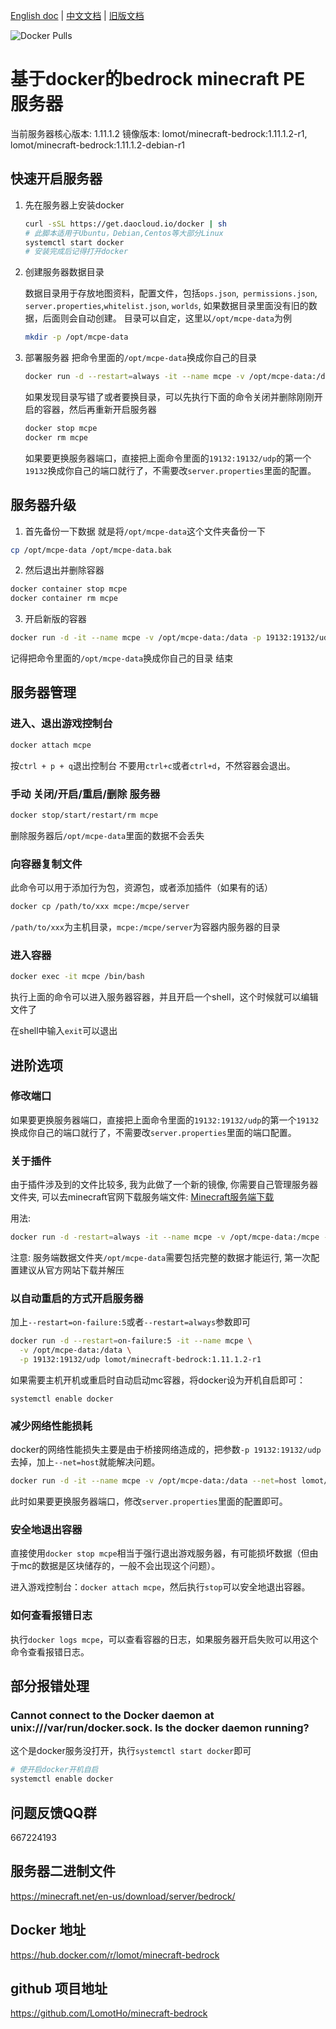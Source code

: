 [English doc]:https://github.com/LomotHo/minecraft-bedrock
[中文文档]:https://github.com/LomotHo/minecraft-bedrock/blob/master/readme_zh.md
[旧版文档]:https://github.com/LomotHo/minecraft-bedrock/blob/master/doc/zh/
[Docker Pulls]:https://img.shields.io/docker/pulls/lomot/minecraft-bedrock.svg
[How to install Docker]:https://docs.docker.com/install/linux/docker-ce/ubuntu/
[Minecraft服务端下载]:https://minecraft.net/en-us/download/server/bedrock/

[English doc] | [中文文档] | [旧版文档]

![Docker Pulls]

# 基于docker的bedrock minecraft PE 服务器
当前服务器核心版本: 1.11.1.2 镜像版本: lomot/minecraft-bedrock:1.11.1.2-r1, lomot/minecraft-bedrock:1.11.1.2-debian-r1

## 快速开启服务器

1. 先在服务器上安装docker

	```bash
	curl -sSL https://get.daocloud.io/docker | sh
	# 此脚本适用于Ubuntu，Debian,Centos等大部分Linux
	systemctl start docker
	# 安装完成后记得打开docker
	```

	<!-- 这里仅介绍了Ubuntu14.04以上的版本，其它发行版请自行安装docker
	apt install docker.io
	此处附上docker-ce(社区版)官方中文安装文档：
	[docker安装文档](https://docs.docker-cn.com/engine/installation/linux/docker-ce/ubuntu/) -->

2. 创建服务器数据目录

	数据目录用于存放地图资料，配置文件，包括```ops.json```,``` permissions.json```, ```server.properties```,```whitelist.json```, ```worlds```, 如果数据目录里面没有旧的数据，后面则会自动创建。 目录可以自定，这里以```/opt/mcpe-data```为例

	```bash
	mkdir -p /opt/mcpe-data
	```

3. 部署服务器
	把命令里面的```/opt/mcpe-data```换成你自己的目录

	```bash
	docker run -d --restart=always -it --name mcpe -v /opt/mcpe-data:/data -p 19132:19132/udp lomot/minecraft-bedrock:1.11.1.2-r1
	```
	如果发现目录写错了或者要换目录，可以先执行下面的命令关闭并删除刚刚开启的容器，然后再重新开启服务器

	```bash
	docker stop mcpe
	docker rm mcpe
	```
	如果要更换服务器端口，直接把上面命令里面的```19132:19132/udp```的第一个```19132```换成你自己的端口就行了，不需要改```server.properties```里面的配置。

## 服务器升级
1. 首先备份一下数据
  就是将```/opt/mcpe-data```这个文件夹备份一下

  ```bash
  cp /opt/mcpe-data /opt/mcpe-data.bak
  ```

2. 然后退出并删除容器

  ```bash
  docker container stop mcpe
  docker container rm mcpe
  ```
3. 开启新版的容器

  ```bash
  docker run -d -it --name mcpe -v /opt/mcpe-data:/data -p 19132:19132/udp lomot/minecraft-bedrock:1.11.1.2-r1
  ```
  记得把命令里面的```/opt/mcpe-data```换成你自己的目录
  结束

## 服务器管理

### 进入、退出游戏控制台

```bash
docker attach mcpe
```
按```ctrl + p + q```退出控制台
不要用```ctrl+c```或者```ctrl+d```，不然容器会退出。

### 手动 关闭/开启/重启/删除 服务器

```bash
docker stop/start/restart/rm mcpe
```
删除服务器后```/opt/mcpe-data```里面的数据不会丢失

### 向容器复制文件
此命令可以用于添加行为包，资源包，或者添加插件（如果有的话）

```bash
docker cp /path/to/xxx mcpe:/mcpe/server
```
```/path/to/xxx```为主机目录，```mcpe:/mcpe/server```为容器内服务器的目录

### 进入容器

```bash
docker exec -it mcpe /bin/bash
```

执行上面的命令可以进入服务器容器，并且开启一个shell，这个时候就可以编辑文件了

在shell中输入```exit```可以退出

## 进阶选项

### 修改端口
如果要更换服务器端口，直接把上面命令里面的```19132:19132/udp```的第一个```19132```换成你自己的端口就行了，不需要改```server.properties```里面的端口配置。

### 关于插件
由于插件涉及到的文件比较多, 我为此做了一个新的镜像, 你需要自己管理服务器文件夹, 可以去minecraft官网下载服务端文件: [Minecraft服务端下载]

用法:

```bash
docker run -d -restart=always -it --name mcpe -v /opt/mcpe-data:/mcpe -p 19132:19132/udp lomot/minecraft-bedrock:base
```

注意: 服务端数据文件夹```/opt/mcpe-data```需要包括完整的数据才能运行, 第一次配置建议从官方网站下载并解压

### 以自动重启的方式开启服务器
加上```--restart=on-failure:5```或者```--restart=always```参数即可

```bash
docker run -d --restart=on-failure:5 -it --name mcpe \
  -v /opt/mcpe-data:/data \
  -p 19132:19132/udp lomot/minecraft-bedrock:1.11.1.2-r1
```

如果需要主机开机或重启时自动启动mc容器，将docker设为开机自启即可：
```
systemctl enable docker
```

### 减少网络性能损耗
docker的网络性能损失主要是由于桥接网络造成的，把参数```-p 19132:19132/udp```去掉，加上```--net=host```就能解决问题。

```bash
docker run -d -it --name mcpe -v /opt/mcpe-data:/data --net=host lomot/minecraft-bedrock:1.11.1.2-r1
```

此时如果要更换服务器端口，修改```server.properties```里面的配置即可。

### 安全地退出容器
直接使用```docker stop mcpe```相当于强行退出游戏服务器，有可能损坏数据（但由于mc的数据是区块储存的，一般不会出现这个问题）。

进入游戏控制台：```docker attach mcpe```，然后执行```stop```可以安全地退出容器。

### 如何查看报错日志
执行```docker logs mcpe```，可以查看容器的日志，如果服务器开启失败可以用这个命令查看报错日志。

## 部分报错处理

### Cannot connect to the Docker daemon at unix:///var/run/docker.sock. Is the docker daemon running?
这个是docker服务没打开，执行```systemctl start docker```即可

```bash
# 使开启docker开机自启
systemctl enable docker
```

## 问题反馈QQ群
667224193

## 服务器二进制文件
https://minecraft.net/en-us/download/server/bedrock/

## Docker 地址
https://hub.docker.com/r/lomot/minecraft-bedrock

## github 项目地址
https://github.com/LomotHo/minecraft-bedrock
